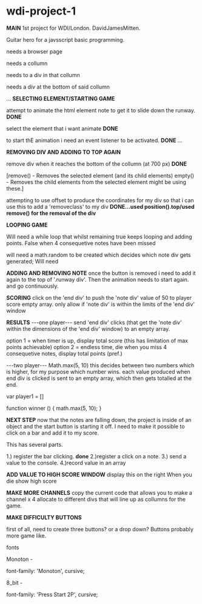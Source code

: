 # wdi-project-1

**MAIN**
1st project for WDI/London. DavidJamesMitten.

Guitar hero for a javsscript basic programming.

needs a browser page

needs a collumn

needs to a div in that collumn

needs a div at the bottom of said collumn




...
**SELECTING ELEMENT/STARTING GAME**

attempt to animate the html element note to get it to slide down the runway. **DONE**

select the element that i want animate **DONE**

to start thE animation i need an event listener to be activated. **DONE**
...

**REMOVING DIV AND ADDING TO TOP AGAIN**

remove div when it reaches the bottom of the collumn (at 700 px) **DONE**

[remove() - Removes the selected element (and its child elements)
empty() - Removes the child elements from the selected element
might be using these.]

attempting to use offset to produce the coordinates for my div so that i can use this to add a 'removeclass' to my div **DONE...used position().top/used remove() for the removal of the div**


**LOOPING GAME**

Will need a while loop that whilst remaining true keeps looping and adding points. False when 4 consequetive notes have been missed

will need a math.random to be created which decides which note div gets generated;
Will need


**ADDING AND REMOVING NOTE**
once the button is removed i need to add it again to the top of '.runway div'. Then the animation needs to start again. and go continuously.




**SCORING**
click on the 'end div' to push the 'note div' value of 50 to player score empty array. only allow if 'note div' is within the limits of the 'end div' window

**RESULTS**
---one player---
send 'end div' clicks (that get the 'note div' within the dimensions of the 'end div' window) to an empty array.

option 1 = when timer is up, display total score (this has limitation of max points achievable)
option 2 = endless time, die when you miss 4 consequetive notes, display total points (pref.)


---two player---
Math.max(5, 10) this decides between two numbers which is higher, for my purpose which number wins.
each value produced when end div is clicked is sent to an empty array, which then gets totalled at the end.


var player1 = []

 function winner () {
   math.max(5, 10);
 }



**NEXT STEP**
now that the notes are falling down, the project is inside of an object and the start button is starting it off. I need to make it possible to click on a bar and add it to my score.

This has several parts.

1.) register the bar clicking. **done**
2.)register a click on  a note.
3.) send a value to the console.
4.)record value in an array

**ADD VALUE TO HIGH SCORE WINDOW**
display this on the right
When you die show high score

**MAKE MORE CHANNELS**
copy the current code that allows you to make a channel x 4
allocate to different divs that will line up as collumns for the game.



**MAKE DIFFICULTY BUTTONS**

first of all, need to create three buttons? or a drop down? Buttons probably more game like.










fonts

Monoton -

<style>
@import url('https://fonts.googleapis.com/css?family=Monoton');
</style>

font-family: 'Monoton', cursive;

<link href="https://fonts.googleapis.com/css?family=Monoton" rel="stylesheet">

8_bit -

<link href="https://fonts.googleapis.com/css?family=Press+Start+2P" rel="stylesheet">

font-family: 'Press Start 2P', cursive;


<style>
@import url('https://fonts.googleapis.com/css?family=Press+Start+2P');
</style>
